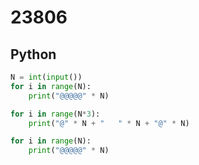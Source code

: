 # 23806

## Python

```python
N = int(input())
for i in range(N):
    print("@@@@@" * N)

for i in range(N*3):
    print("@" * N + "   " * N + "@" * N)

for i in range(N):
    print("@@@@@" * N)

```
